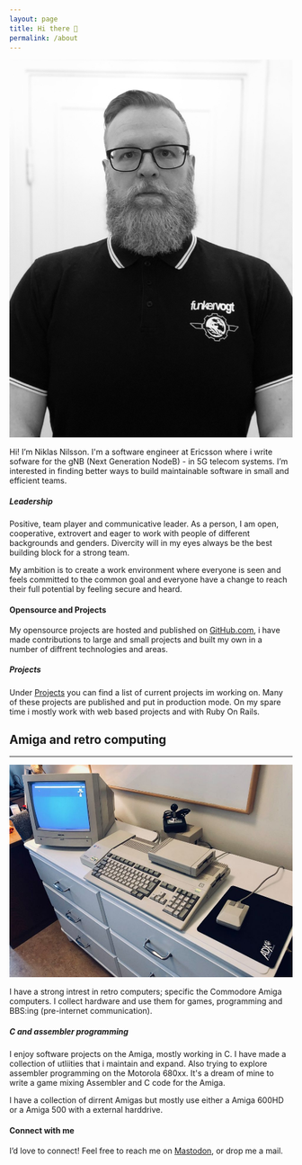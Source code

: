 ```yaml
---
layout: page
title: Hi there 👋
permalink: /about
---
```


<img class="img-fluid" src="/img/prof_pic.jpg">

Hi! I’m Niklas Nilsson. I'm a software engineer at Ericsson where i write sofware for the gNB (Next Generation NodeB) - in 5G telecom systems. I’m interested in finding better ways to build maintainable software in small and efficient teams.

##### Leadership
Positive, team player and communicative leader. As a person, I am open, cooperative, extrovert and eager to work with people of different backgrounds and genders. Divercity will in my eyes always be the best building block for a strong team.

My ambition is to create a work environment where everyone is seen and feels committed to the common goal and everyone have a change to reach their full potential by feeling secure and heard. 

#### Opensource and Projects
My opensource projects are hosted and published on [GitHub.com](https://github.com/niklasnson/), i have made contributions to large and small projects and built my own in a number of diffrent technologies and areas. 

##### Projects
Under [Projects](/projects) you can find a list of current projects im working on. Many of these projects are published and put in production mode. On my spare time i mostly work with web based projects and with Ruby On Rails.

## Amiga and retro computing
<hr />
<img class="img-fluid" src="/img/90250796_10157024841761723_6919638784296353792_n.jpg">

I have a strong intrest in retro computers; specific the Commodore Amiga computers. I collect hardware and use them for games, programming and BBS:ing (pre-internet communication). 

##### C and assembler programming 
I enjoy software projects on the Amiga, mostly working in C. I have made a collection of utliities that i maintain and expand. Also trying to explore assembler programming on the Motorola 680xx. It's a dream of mine to write a game mixing Assembler and C code for the Amiga. 

I have a collection of dirrent Amigas but mostly use either a Amiga 600HD or a Amiga 500 with a external harddrive. 

#### Connect with me
I’d love to connect! Feel free to reach me on <a href="https://mastodon.social/@niklasnson">Mastodon</a>, or drop me a mail.